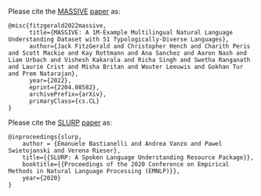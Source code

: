 Please cite the [MASSIVE](https://github.com/alexa/massive) [paper](https://arxiv.org/abs/2204.08582) as:

```
@misc{fitzgerald2022massive,
      title={MASSIVE: A 1M-Example Multilingual Natural Language Understanding Dataset with 51 Typologically-Diverse Languages}, 
      author={Jack FitzGerald and Christopher Hench and Charith Peris and Scott Mackie and Kay Rottmann and Ana Sanchez and Aaron Nash and Liam Urbach and Vishesh Kakarala and Richa Singh and Swetha Ranganath and Laurie Crist and Misha Britan and Wouter Leeuwis and Gokhan Tur and Prem Natarajan},
      year={2022},
      eprint={2204.08582},
      archivePrefix={arXiv},
      primaryClass={cs.CL}
}
```

Please cite the [SLURP](https://github.com/pswietojanski/slurp) [paper](https://aclanthology.org/2020.emnlp-main.588/)
as:

```
@inproceedings{slurp,
    author = {Emanuele Bastianelli and Andrea Vanzo and Pawel Swietojanski and Verena Rieser},
    title={{SLURP: A Spoken Language Understanding Resource Package}},
    booktitle={{Proceedings of the 2020 Conference on Empirical Methods in Natural Language Processing (EMNLP)}},
    year={2020}
}
```